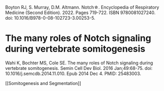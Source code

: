
Boyton RJ, S. Murray, D.M. Altmann. Notch☆. Encyclopedia of Respiratory Medicine (Second Edition). 2022. Pages 719-722. ISBN 9780081027240. doi: 10.1016/B978-0-08-102723-3.00253-5.
# The many roles of Notch signaling during vertebrate somitogenesis

Wahi K, Bochter MS, Cole SE. The many roles of Notch signaling during vertebrate somitogenesis. Semin Cell Dev Biol. 2016 Jan;49:68-75. doi: 10.1016/j.semcdb.2014.11.010. Epub 2014 Dec 4. PMID: 25483003.


[[Somitogenesis and Segmentation]]

